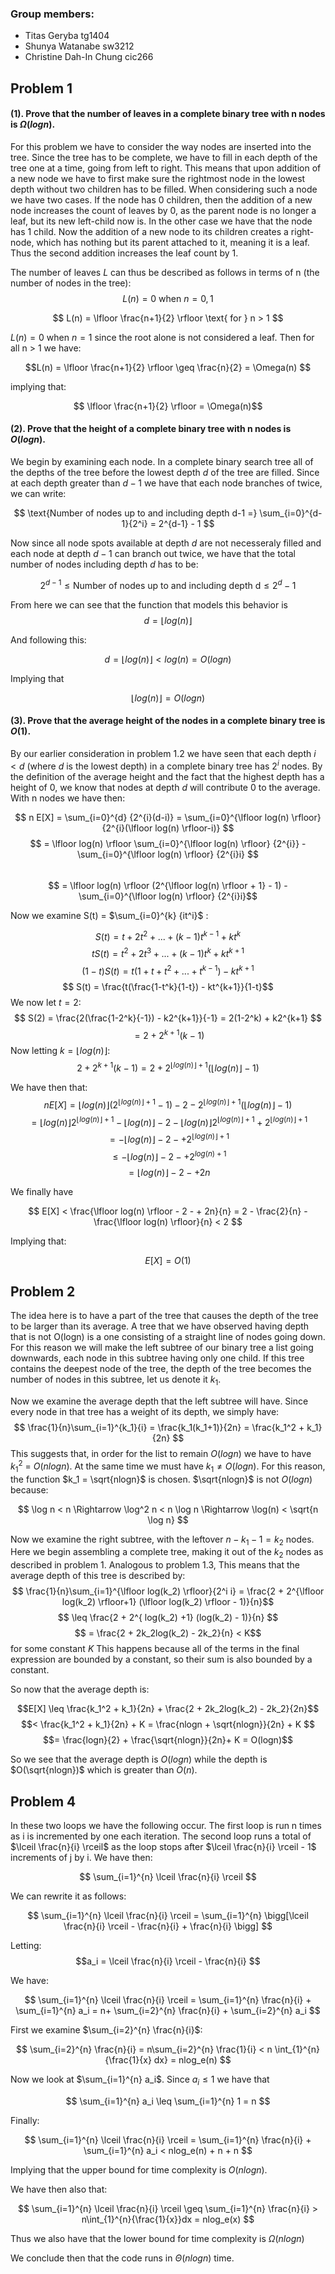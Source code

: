 ### Group members:

* Titas Geryba tg1404 
* Shunya Watanabe sw3212
* Christine Dah-In Chung cic266

## Problem 1

#### (1). Prove that the number of leaves in a complete binary tree with n nodes is $\Omega(logn)$.

For this problem we have to consider the way nodes are inserted into the tree. Since the tree has to be complete, we have to fill in each depth of the tree one at a time, going from left to right. 
This means that upon addition of a new node we have to first make sure the rightmost node in the lowest depth without two children has to be filled. When considering such a node we have two cases. If the node has 0 children, then the addition of a new node increases the count of leaves by 0, as the parent node is no longer a leaf, but its new left-child now is. 
In the other case we have that the node has 1 child. Now the addition of a new node to its children creates a right-node, which has nothing but its parent attached to it, meaning it is a leaf. Thus the second addition increases the leaf count by 1.

The number of leaves $L$ can thus be described as follows in terms of n (the number of nodes in the tree):
$$ L(n) = 0 \text{ when } n=0,1$$

$$ L(n) = \lfloor \frac{n+1}{2} \rfloor \text{ for } n > 1 $$

$L(n) = 0$ when $n = 1$ since the root alone is not considered a leaf. Then for all  n > 1  we have:

$$L(n) = \lfloor \frac{n+1}{2} \rfloor \geq \frac{n}{2} = \Omega(n) $$

implying that:

$$ \lfloor \frac{n+1}{2} \rfloor = \Omega(n)$$

#### (2). Prove that the height of a complete binary tree with n nodes is $O(logn)$.

We begin by examining each node. In a complete binary search tree all of the depths of the tree before the lowest depth $d$ of the tree are filled. Since at each depth greater than $d-1$ we have that each node branches of twice, we can write:

$$ \text{Number of nodes up to and including depth d-1 =} \sum_{i=0}^{d-1}{2^i} = 2^{d-1} - 1 $$

Now since all node spots available at depth $d$ are not necesseraly filled and each node at depth $d-1$ can branch out twice, we have that the total number of nodes including depth $d$ has to be:

$$  2^{d-1} \leq \text{Number of nodes up to and including depth d} \leq 2^{d} - 1 $$

From here we can see that the function that models this behavior is 
$$ d = \lfloor log(n) \rfloor $$

And following this:

$$ d = \lfloor log(n) \rfloor < log(n) = O(logn) $$

Implying that

$$\lfloor log(n) \rfloor = O(logn) $$

#### (3). Prove that the average height of the nodes in a complete binary tree is $O(1)$.

By our earlier consideration in problem 1.2 we have seen that each depth $i < d$ (where $d$ is the lowest depth) in a complete binary tree has $2^i$ nodes.
By the definition of the average height and the fact that the highest depth has a height of 0, we know that nodes at depth $d$ will contribute 0 to the average. With n nodes we have then:

$$ n E[X] = \sum_{i=0}^{d} {2^{i}(d-i)} = \sum_{i=0}^{\lfloor log(n) \rfloor} {2^{i}(\lfloor log(n) \rfloor-i)} $$
$$ = \lfloor log(n) \rfloor \sum_{i=0}^{\lfloor log(n) \rfloor} {2^{i}} - \sum_{i=0}^{\lfloor log(n) \rfloor} {2^{i}i}  $$  
$$ = \lfloor log(n) \rfloor (2^{\lfloor log(n) \rfloor + 1} - 1)  -  \sum_{i=0}^{\lfloor log(n) \rfloor} {2^{i}i}$$

Now we examine S(t) = $\sum_{i=0}^{k} {it^i}$ :

$$ S(t) = t + 2t^2 + ... + (k-1)t^{k-1} + kt^k  $$
$$ tS(t) = t^2 + 2t^3 + ... + (k-1)t^{k} + kt^{k+1}  $$
$$ (1-t)S(t) = t(1+t+t^2+ ... + t^{k-1}) - kt^{k+1} $$
$$ S(t) = \frac{t(\frac{1-t^k}{1-t}) - kt^{k+1}}{1-t}$$
We now let $t = 2$:
$$ S(2) =   \frac{2(\frac{1-2^k}{-1}) - k2^{k+1}}{-1} = 2(1-2^k) + k2^{k+1}  $$
$$ = 2 + 2^{k+1} (k-1)  $$
 Now letting $k = \lfloor log(n) \rfloor$: 
$$ 2 + 2^{k+1} (k-1) = 2 + 2^{\lfloor log(n) \rfloor+1} (\lfloor log(n) \rfloor - 1)$$


We have then that:
$$ n E[X] = \lfloor log(n) \rfloor (2^{\lfloor log(n) \rfloor + 1} - 1) -  2 - 2^{\lfloor log(n) \rfloor+1} (\lfloor log(n) \rfloor - 1) $$
$$ = \lfloor log(n) \rfloor 2^{\lfloor log(n) \rfloor + 1} - \lfloor log(n) \rfloor - 2 - \lfloor log(n) \rfloor 2^{\lfloor log(n) \rfloor + 1} + 2^{\lfloor log(n) \rfloor + 1} $$
$$ = - \lfloor log(n) \rfloor - 2 -  + 2^{\lfloor log(n) \rfloor + 1} $$
$$  \leq - \lfloor log(n) \rfloor - 2 -  + 2^{ log(n)  + 1}$$
$$ =  \lfloor log(n) \rfloor - 2 -  + 2n $$

We finally have

$$ E[X] < \frac{\lfloor log(n) \rfloor - 2 -  + 2n}{n} = 2 - \frac{2}{n} - \frac{\lfloor log(n) \rfloor}{n} < 2  $$

Implying that:

$$ E[X] = O(1) $$ 

## Problem 2

The idea here is to have a part of the tree that causes the depth of the tree to be larger than its average. A tree that we have observed having depth that is not O(logn) is a one consisting of a straight line of nodes going down. 
For this reason we will make the left subtree of our binary tree a list going downwards, each node in this subtree having only one child. If this tree contains the deepest node of the tree, the depth of the tree becomes the number of nodes in this subtree, let us denote it $k_1$.

Now we examine the average depth that the left subtree will have. Since every node in that tree has a weight of its depth, we simply have:
$$ \frac{1}{n}\sum_{i=1}^{k_1}{i} = \frac{k_1(k_1+1)}{2n} = \frac{k_1^2 + k_1}{2n} $$
This suggests that, in order for the list to remain $O(logn)$ we have to have $k_1^2$ = $O(nlogn)$. At the same time we must have $k_1 \neq O(logn)$. For this reason, the function $k_1 = \sqrt{nlogn}$ is chosen. $\sqrt{nlogn}$ is not $O(logn)$ because:

$$ \log n < n \Rightarrow \log^2 n < n \log n \Rightarrow \log(n) < \sqrt{n \log n} $$

Now we examine the right subtree, with the leftover $n - k_1 - 1  = k_2$ nodes. Here we begin assembling a complete tree, making it out of the $k_2$ nodes as described in problem 1. Analogous to problem 1.3, This means that the average depth of this tree is described by:
$$ \frac{1}{n}\sum_{i=1}^{\lfloor log(k_2) \rfloor}{2^i i} = \frac{2 + 2^{\lfloor log(k_2) \rfloor+1} (\lfloor log(k_2) \rfloor - 1)}{n}$$ 
$$ \leq \frac{2 + 2^{ log(k_2) +1} (log(k_2)  - 1)}{n} $$
$$ = \frac{2 + 2k_2log(k_2)  - 2k_2}{n} < K$$
for some constant $K$ This happens because all of the terms in the final expression are bounded by a constant, so their sum is also bounded by a constant.

So now that the average depth is:

$$E[X] \leq \frac{k_1^2 + k_1}{2n} + \frac{2 + 2k_2log(k_2)  - 2k_2}{2n}$$ 
$$< \frac{k_1^2 + k_1}{2n} + K = \frac{nlogn + \sqrt{nlogn}}{2n} + K $$
$$= \frac{logn}{2} +  \frac{\sqrt{nlogn}}{2n}+ K  =   O(logn)$$

So we see that the average depth is $O(logn)$ while the depth is $O(\sqrt{nlogn})$ which is greater than $O(n)$.

## Problem 4

In these two loops we have the following occur. The first loop is run n times as i is incremented by one each iteration.
The second loop runs a total of $\lceil \frac{n}{i} \rceil$ as the loop stops after $\lceil \frac{n}{i} \rceil - 1$ increments of j by i. We have then:

$$ \sum_{i=1}^{n} \lceil \frac{n}{i} \rceil $$  

We can rewrite it as follows:

$$ \sum_{i=1}^{n} \lceil \frac{n}{i} \rceil = \sum_{i=1}^{n} \bigg[\lceil \frac{n}{i} \rceil - \frac{n}{i} + \frac{n}{i} \bigg] $$

Letting:
 $$a_i =  \lceil \frac{n}{i} \rceil - \frac{n}{i} $$

 We have: 

 $$ \sum_{i=1}^{n} \lceil \frac{n}{i} \rceil =  \sum_{i=1}^{n} \frac{n}{i} + \sum_{i=1}^{n} a_i = n+ \sum_{i=2}^{n} \frac{n}{i} + \sum_{i=2}^{n} a_i $$

 First we examine $\sum_{i=2}^{n} \frac{n}{i}$:

 $$ \sum_{i=2}^{n} \frac{n}{i} = n\sum_{i=2}^{n} \frac{1}{i}  < n \int_{1}^{n}{\frac{1}{x} dx} = nlog_e(n) $$
 
 Now we look at $\sum_{i=1}^{n} a_i$. Since $a_i \leq 1$ we have that
 
$$  \sum_{i=1}^{n} a_i \leq \sum_{i=1}^{n} 1 = n $$

Finally:

 $$ \sum_{i=1}^{n} \lceil \frac{n}{i} \rceil =  \sum_{i=1}^{n} \frac{n}{i} + \sum_{i=1}^{n} a_i < nlog_e(n) + n + n $$

 Implying that the upper bound for time complexity is $O(nlogn).$

 We have then also that:

 $$ \sum_{i=1}^{n} \lceil \frac{n}{i} \rceil \geq  \sum_{i=1}^{n} \frac{n}{i} > n\int_{1}^{n}{\frac{1}{x}}dx = nlog_e(x)   $$

 Thus we also have that the lower bound for time complexity is $\Omega(nlogn)$

 We conclude then that the code runs in $\Theta(nlogn)$ time.
